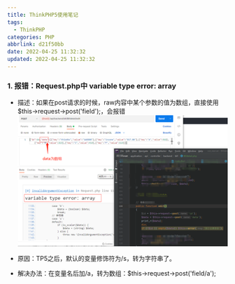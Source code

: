 ```yaml
---
title: ThinkPHP5使用笔记
tags:
  - ThinkPHP
categories: PHP
abbrlink: d21f50bb
date: 2022-04-25 11:32:32
updated: 2022-04-25 11:32:32
---
```


### 1. 报错：Request.php中 variable type error: array
 - 描述：如果在post请求的时候，raw内容中某个参数的值为数组，直接使用$this->request->post('field');，会报错
![](/images/thinkphp_note_1.png)

 - 原因：TP5之后，默认的变量修饰符为/s，转为字符串了。
 - 解决办法：在变量名后加/a，转为数组：$this->request->post('field/a');